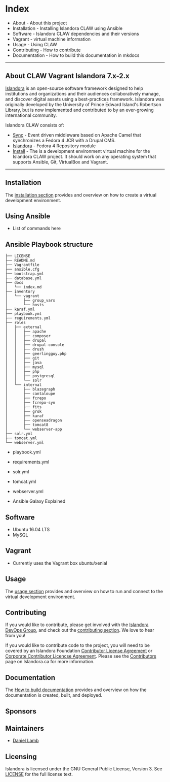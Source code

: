 # Index

  * About - About this project
  * Installation - Installing Islandora CLAW using Ansible
  * Software - Islandora CLAW dependencies and their versions
  * Vagrant - virtual machine information
  * Usage - Using CLAW
  * Contributing - How to contribute
  * Documentation - How to build this documentation in mkdocs

___

## About CLAW Vagrant Islandora 7.x-2.x

[Islandora](http://islandora.ca) is an open-source software framework designed to help institutions and organizations and their audiences collaboratively manage, and discover digital assets using a best-practices framework.  Islandora was originally developed by the University of Prince Edward Island's Robertson Library, but is now implemented and contributed to by an ever-growing international community.

Islandora CLAW consists of:

  * [Sync](camel/sync/README.md) - Event driven middleware based on Apache Camel that synchronizes a Fedora 4 JCR with a Drupal CMS.
  * [Islandora](drupal/islandora/README.md) - Fedora 4 Repository module
  * [Install](install/README.md) - The is a development environment virtual machine for the Islandora CLAW project. It should work on any operating system that supports Ansible, Git, VirtualBox and Vagrant.

---

## Installation 

The [installation section](install/README.md) provides and overview on how to create a virtual development environment.

## Using Ansible 

* List of commands here

## Ansible Playbook structure

````
├── LICENSE
├── README.md
├── Vagrantfile
├── ansible.cfg
├── bootstrap.yml
├── database.yml
├── docs
│   └── index.md
├── inventory
│   └── vagrant
│       ├── group_vars
│       └── hosts
├── karaf.yml
├── playbook.yml
├── requirements.yml
├── roles
│   ├── external
│   │   ├── apache
│   │   ├── composer
│   │   ├── drupal
│   │   ├── drupal-console
│   │   ├── drush
│   │   ├── geerlingguy.php
│   │   ├── git
│   │   ├── java
│   │   ├── mysql
│   │   ├── php
│   │   ├── postgresql
│   │   └── solr
│   └── internal
│       ├── blazegraph
│       ├── cantaloupe
│       ├── fcrepo
│       ├── fcrepo-syn
│       ├── fits
│       ├── grok
│       ├── karaf
│       ├── openseadragon
│       ├── tomcat8
│       └── webserver-app
├── solr.yml
├── tomcat.yml
└── webserver.yml
````

* playbook.yml
* requirements.yml
* solr.yml
* tomcat.yml
* webserver.yml


* Ansible Galaxy Explained

## Software

* Ubuntu 16.04 LTS
* MySQL 

## Vagrant

* Currently uses the Vagrant box ubuntu/xenial 

## Usage

The [usage section](install/README.md) provides and overview on how to run and connect to the virtual development environment.

## Contributing

If you would like to contribute, please get involved with the [Islandora DevOps Group](https://github.com/Islandora-Devops/claw-playbook), and check out the [contributing section](contributing/contributing.md). We love to hear from you!

If you would like to contribute code to the project, you will need to be covered by an Islandora Foundation [Contributor License Agreement](http://islandora.ca/sites/default/files/islandora_cla.pdf) or [Corporate Contributor Licencse Agreement](http://islandora.ca/sites/default/files/islandora_ccla.pdf). Please see the [Contributors](http://islandora.ca/resources/contributors) page on Islandora.ca for more information.

## Documentation
The [How to build documentation](technical-documentation/docs-build.md) provides and overview on how the documentation is created, built, and deployed.

## Sponsors

## Maintainers

* [Daniel Lamb](https://github.com/daniel-dgi/)

## Licensing

Islandora is licensed under the GNU General Public License, Version 3. See [LICENSE](https://github.com/Islandora-Labs/islandora/blob/7.x-2.x/LICENSE) for the full license text.
